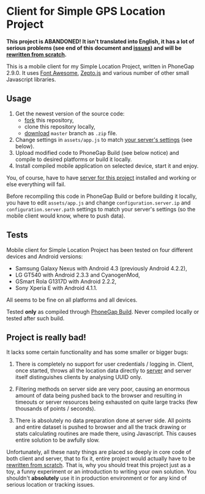 # Client for Simple GPS Location Project

**This project is ABANDONED! It isn't translated into English, it has a lot of serious problems (see end of this document and [issues](https://github.com/sglp/client/issues)) and will be [rewritten from scratch](https://github.com/yiinsanedevs/location-beast-client).**

This is a mobile client for my Simple Location Project, written in PhoneGap 2.9.0. It uses [Font Awesome](http://fontawesome.io/icons/), [Zepto.js](http://zeptojs.com/) and various number of other small Javascript libraries.

## Usage

1. Get the newest version of the source code:
    - [fork](https://github.com/sglp/client/fork) this repository,
    - clone this repository locally,
    - [download](https://github.com/sglp/client/archive/master.zip) `master` branch as `.zip` file.
2. Change settings in `assets/app.js` to match [your server's settings](https://github.com/sglp/server) (see below).
3. Upload modified code to PhoneGap Build (see below notice) and compile to desired platforms or build it locally.
4. Install compiled mobile application on selected device, start it and enjoy.

You, of course, have to have [server for this project](https://github.com/sglp/server) installed and working or else everything will fail.

Before recompiling this code in PhoneGap Build or before building it locally, you have to edit `assets/app.js` and change `configuration.server.ip` and `configuration.server.path` settings to match your server's settings (so the mobile client would know, where to push data).

## Tests

Mobile client for Simple Location Project has been tested on four different devices and Android versions:

- Samsung Galaxy Nexus with Android 4.3 (previously Android 4.2.2),
- LG GT540 with Android 2.3.3 and CyanogenMod, 
- GSmart Rola G1317D with Android 2.2.2,
- Sony Xperia E with Android 4.1.1.

All seems to be fine on all platforms and all devices.

Tested **only** as compiled through [PhoneGap Build](http://build.phonegap.com). Never compiled locally or tested after such build.

## Project is really bad!

It lacks some certain functionality and has some smaller or bigger bugs:

1. There is completely no support for user credentials / logging in. Client, once started, throws all the location data directly to [server](https://github.com/sglp/server) and server itself distinguishes clients by analysing UUID only.

2. Filtering methods on server side are very poor, causing an enormous amount of data being pushed back to the browser and resulting in timeouts or server resources being exhausted on quite large tracks (few thousands of points / seconds).

3. There is absolutely no data preparation done at server side. All points and entire dataset is pushed to browser and all the track drawing or stats calculating routines are made there, using Javascript. This causes entire solution to be awfully slow.

Unfortunately, all these nasty things are placed so deeply in core code of both client and server, that to fix it, entire project would actually have to be [rewritten from scratch](https://github.com/yiinsanedevs/location-beast-client). That is, why you should treat this project just as a toy, a funny experiment or an introduction to writing your own solution. You shouldn't **absolutely** use it in production environment or for any kind of serious location or tracking issues.
